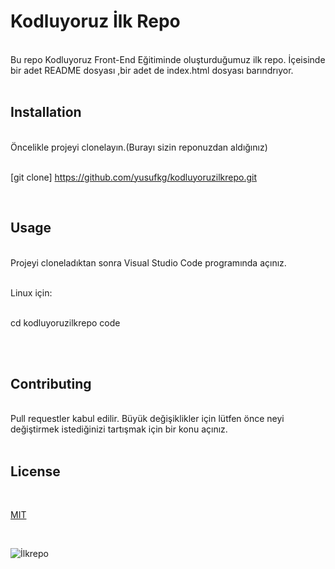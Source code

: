 # **Kodluyoruz İlk Repo** #
</br>
 Bu repo Kodluyoruz Front-End Eğitiminde oluşturduğumuz ilk repo. İçeisinde bir adet README dosyası ,bir adet de index.html dosyası barındrıyor. 

</br>
</br>

## Installation ##
</br>
Öncelikle projeyi clonelayın.(Burayı sizin reponuzdan aldığınız)
</br>
</br>

[git clone] https://github.com/yusufkg/kodluyoruzilkrepo.git

</br>

## Usage ##
</br>
Projeyi cloneladıktan sonra Visual Studio Code programında açınız.
</br>
</br>

Linux için:
</br>
</br>

cd kodluyoruzilkrepo
code

</br></br>

## Contributing ##
</br>
Pull requestler kabul edilir. Büyük değişiklikler için lütfen önce neyi değiştirmek istediğinizi tartışmak için bir konu açınız.

</br>
</br>

## License ##
</br>

[MIT](https://github.com/yusufkg/kodluyoruzilkrepo/blob/main/LICENSE)

</br>

![İlkrepo](https://user-images.githubusercontent.com/68293803/113213151-6bfacd80-9280-11eb-9e3b-d2a3a656f153.jpg)
